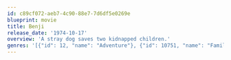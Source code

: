 ```yaml
---
id: c89cf072-aeb7-4c90-88e7-7d6df5e0269e
blueprint: movie
title: Benji
release_date: '1974-10-17'
overview: 'A stray dog saves two kidnapped children.'
genres: '[{"id": 12, "name": "Adventure"}, {"id": 10751, "name": "Family"}, {"id": 10749, "name": "Romance"}]'
---
```

